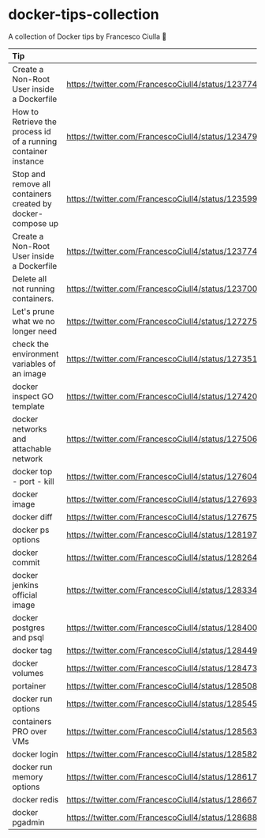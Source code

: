 # docker-tips-collection
A collection of Docker tips by Francesco Ciulla 🐳

| Tip | Link |
| :---         |          ---: |
|Create a Non-Root User inside a Dockerfile|https://twitter.com/FrancescoCiull4/status/1237748044839424001|
| How to Retrieve the process id of a running container instance   |   https://twitter.com/FrancescoCiull4/status/1234799750559432704  |
| Stop and remove all containers created by docker-compose up    |    https://twitter.com/FrancescoCiull4/status/1235994027541098503   |
|Create a Non-Root User inside a Dockerfile|https://twitter.com/FrancescoCiull4/status/1237748044839424001|
|Delete all not running containers.|https://twitter.com/FrancescoCiull4/status/1237008958814109696|
|Let's prune what we no longer need|https://twitter.com/FrancescoCiull4/status/1272755695646126082|
|check the environment variables of an image|https://twitter.com/FrancescoCiull4/status/1273515405160714240|
|docker inspect GO template|https://twitter.com/FrancescoCiull4/status/1274206197852319744|
|docker networks and attachable network|https://twitter.com/FrancescoCiull4/status/1275063025171484672|
|docker top - port - kill|https://twitter.com/FrancescoCiull4/status/1276042640530780160|
|docker image |https://twitter.com/FrancescoCiull4/status/1276937630484246528|
|docker diff|https://twitter.com/FrancescoCiull4/status/1276756079901319168|
|docker ps options|https://twitter.com/FrancescoCiull4/status/1281974865633972225|
|docker commit|https://twitter.com/FrancescoCiull4/status/1282640965799424001|
|docker jenkins official image|https://twitter.com/FrancescoCiull4/status/1283349040588038148|
|docker postgres and psql|https://twitter.com/FrancescoCiull4/status/1284001658020798466|
|docker tag|https://twitter.com/FrancescoCiull4/status/1284494800851472389|
|docker volumes|https://twitter.com/FrancescoCiull4/status/1284739700901675008|
|portainer|https://twitter.com/FrancescoCiull4/status/1285080402307276801|
|docker run options|https://twitter.com/FrancescoCiull4/status/1285459732300431360|
|containers PRO over VMs|https://twitter.com/FrancescoCiull4/status/1285632881474314240|
|docker login |https://twitter.com/FrancescoCiull4/status/1285827756144680961|
|docker run memory options|https://twitter.com/FrancescoCiull4/status/1286177059182608385|
|docker redis|https://twitter.com/FrancescoCiull4/status/1286673172142739456|
|docker pgadmin|https://twitter.com/FrancescoCiull4/status/1286889562887905280|
